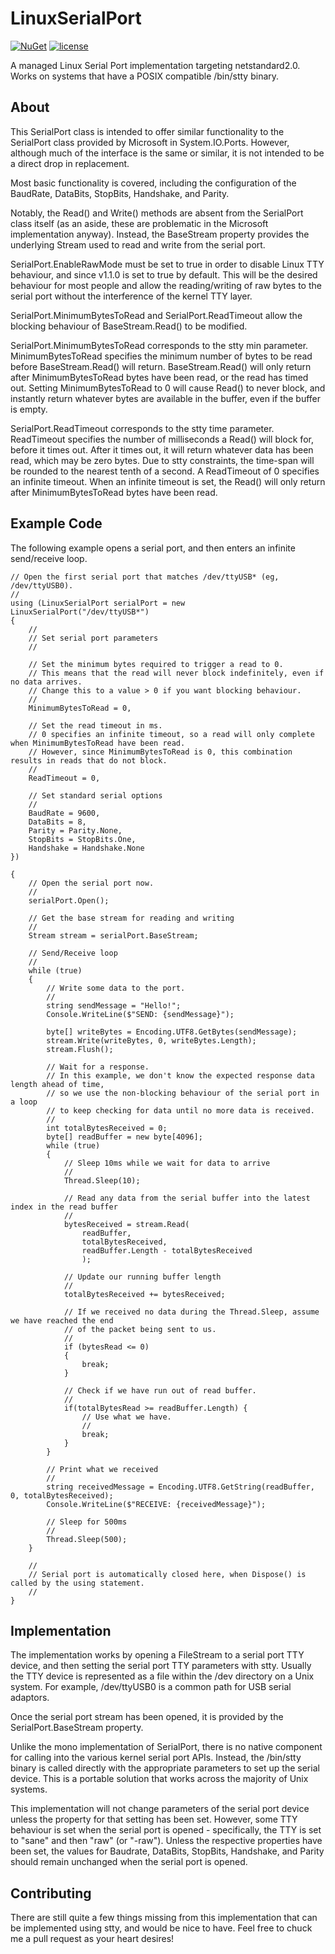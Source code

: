 # LinuxSerialPort

[![NuGet](https://img.shields.io/badge/nuget-1.1.1-green.svg)](https://www.nuget.org/packages/crozone.LinuxSerialPort/)
[![license](https://img.shields.io/github/license/mashape/apistatus.svg?maxAge=2592000)]()

A managed Linux Serial Port implementation targeting netstandard2.0.
Works on systems that have a POSIX compatible /bin/stty binary.

## About

This SerialPort class is intended to offer similar functionality to the SerialPort class provided by Microsoft in System.IO.Ports. However, although much of the interface is the same or similar, it is not intended to be a direct drop in replacement.

Most basic functionality is covered, including the configuration of the BaudRate, DataBits, StopBits, Handshake, and Parity.

Notably, the Read() and Write() methods are absent from the SerialPort class itself (as an aside, these are problematic in the Microsoft implementation anyway). Instead, the BaseStream property provides the underlying Stream used to read and write from the serial port.

SerialPort.EnableRawMode must be set to true in order to disable Linux TTY behaviour, and since v1.1.0 is set to true by default. This will be the desired behaviour for most people and allow the reading/writing of raw bytes to the serial port without the interference of the kernel TTY layer.

SerialPort.MinimumBytesToRead and SerialPort.ReadTimeout allow the blocking behaviour of BaseStream.Read() to be modified.

SerialPort.MinimumBytesToRead corresponds to the stty min parameter. MinimumBytesToRead specifies the minimum number of bytes to be read before BaseStream.Read() will return. BaseStream.Read() will only return after MinimumBytesToRead bytes have been read, or the read has timed out. Setting MinimumBytesToRead to 0 will cause Read() to never block, and instantly return whatever bytes are available in the buffer, even if the buffer is empty.

SerialPort.ReadTimeout corresponds to the stty time parameter. ReadTimeout specifies the number of milliseconds a Read() will block for, before it times out. After it times out, it will return whatever data has been read, which may be zero bytes. Due to stty constraints, the time-span will be rounded to the nearest tenth of a second. A ReadTimeout of 0 specifies an infinite timeout. When an infinite timeout is set, the Read() will only return after MinimumBytesToRead bytes have been read.

## Example Code

The following example opens a serial port, and then enters an infinite send/receive loop.

```
// Open the first serial port that matches /dev/ttyUSB* (eg, /dev/ttyUSB0).
//
using (LinuxSerialPort serialPort = new LinuxSerialPort("/dev/ttyUSB*")
{
    //
    // Set serial port parameters
    //

    // Set the minimum bytes required to trigger a read to 0.
    // This means that the read will never block indefinitely, even if no data arrives.
    // Change this to a value > 0 if you want blocking behaviour.
    //
    MinimumBytesToRead = 0,

    // Set the read timeout in ms.
    // 0 specifies an infinite timeout, so a read will only complete when MinimumBytesToRead have been read.
    // However, since MinimumBytesToRead is 0, this combination results in reads that do not block.
    //
    ReadTimeout = 0,

    // Set standard serial options
    //
    BaudRate = 9600,
    DataBits = 8,
    Parity = Parity.None,
    StopBits = StopBits.One,
    Handshake = Handshake.None
})

{
    // Open the serial port now.
    //
    serialPort.Open();

    // Get the base stream for reading and writing
    //
    Stream stream = serialPort.BaseStream;

    // Send/Receive loop
    //
    while (true)
    {
        // Write some data to the port.
        //
        string sendMessage = "Hello!";
        Console.WriteLine($"SEND: {sendMessage}");
        
        byte[] writeBytes = Encoding.UTF8.GetBytes(sendMessage);
        stream.Write(writeBytes, 0, writeBytes.Length);
        stream.Flush();
        
        // Wait for a response.
        // In this example, we don't know the expected response data length ahead of time,
        // so we use the non-blocking behaviour of the serial port in a loop
        // to keep checking for data until no more data is received.
        //
        int totalBytesReceived = 0;
        byte[] readBuffer = new byte[4096];
        while (true)
        {
            // Sleep 10ms while we wait for data to arrive
            //
            Thread.Sleep(10);
            
            // Read any data from the serial buffer into the latest index in the read buffer
            //
            bytesReceived = stream.Read(
                readBuffer,
                totalBytesReceived,
                readBuffer.Length - totalBytesReceived
                );
            
            // Update our running buffer length
            //
            totalBytesReceived += bytesReceived;
            
            // If we received no data during the Thread.Sleep, assume we have reached the end
            // of the packet being sent to us.
            //
            if (bytesRead <= 0)
            {
                break;
            }
            
            // Check if we have run out of read buffer.
            //
            if(totalBytesRead >= readBuffer.Length) {
                // Use what we have.
                //
                break;
            }
        }
        
        // Print what we received
        //
        string receivedMessage = Encoding.UTF8.GetString(readBuffer, 0, totalBytesReceived);
        Console.WriteLine($"RECEIVE: {receivedMessage}");
        
        // Sleep for 500ms
        //
        Thread.Sleep(500);
    }
    
    //
    // Serial port is automatically closed here, when Dispose() is called by the using statement.
    //
}
```

## Implementation

The implementation works by opening a FileStream to a serial port TTY device, and then setting the serial port TTY parameters with stty. Usually the TTY device is represented as a file within the /dev directory on a Unix system. For example, /dev/ttyUSB0 is a common path for USB serial adaptors.

Once the serial port stream has been opened, it is provided by the SerialPort.BaseStream property.

Unlike the mono implementation of SerialPort, there is no native component for calling into the various kernel serial port APIs. Instead, the /bin/stty binary is called directly with the appropriate parameters to set up the serial device. This is a portable solution that works across the majority of Unix systems.

This implementation will not change parameters of the serial port device unless the property for that setting has been set. However, some TTY behaviour is set when the serial port is opened - specifically, the TTY is set to "sane" and then "raw" (or "-raw"). Unless the respective properties have been set, the values for Baudrate, DataBits, StopBits, Handshake, and Parity should remain unchanged when the serial port is opened.

## Contributing

There are still quite a few things missing from this implementation that can be implemented using stty, and would be nice to have. Feel free to chuck me a pull request as your heart desires!

